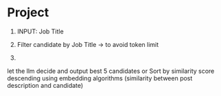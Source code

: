 # Project

1. INPUT: Job Title

2. Filter candidate by Job Title -> to avoid token limit

3. 
let the llm decide and output best 5 candidates
or
Sort by similarity score descending using embedding algorithms (similarity between post description and candidate)
	
